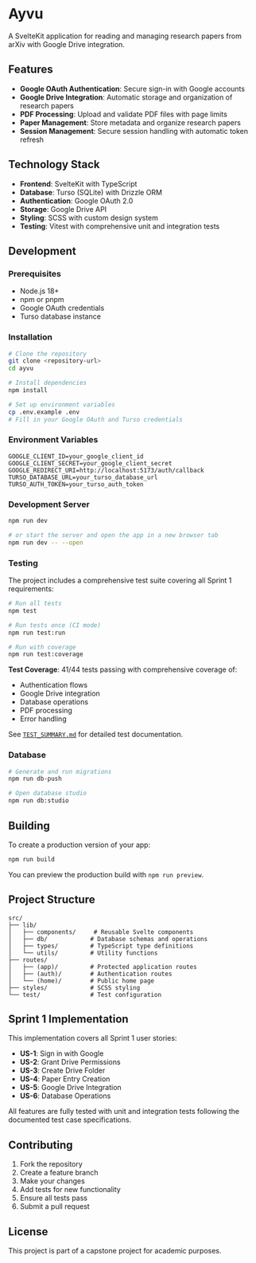 # Ayvu

A SvelteKit application for reading and managing research papers from arXiv with Google Drive integration.

## Features

- **Google OAuth Authentication**: Secure sign-in with Google accounts
- **Google Drive Integration**: Automatic storage and organization of research papers
- **PDF Processing**: Upload and validate PDF files with page limits
- **Paper Management**: Store metadata and organize research papers
- **Session Management**: Secure session handling with automatic token refresh

## Technology Stack

- **Frontend**: SvelteKit with TypeScript
- **Database**: Turso (SQLite) with Drizzle ORM
- **Authentication**: Google OAuth 2.0
- **Storage**: Google Drive API
- **Styling**: SCSS with custom design system
- **Testing**: Vitest with comprehensive unit and integration tests

## Development

### Prerequisites
- Node.js 18+
- npm or pnpm
- Google OAuth credentials
- Turso database instance

### Installation

```bash
# Clone the repository
git clone <repository-url>
cd ayvu

# Install dependencies
npm install

# Set up environment variables
cp .env.example .env
# Fill in your Google OAuth and Turso credentials
```

### Environment Variables
```env
GOOGLE_CLIENT_ID=your_google_client_id
GOOGLE_CLIENT_SECRET=your_google_client_secret
GOOGLE_REDIRECT_URI=http://localhost:5173/auth/callback
TURSO_DATABASE_URL=your_turso_database_url
TURSO_AUTH_TOKEN=your_turso_auth_token
```

### Development Server

```bash
npm run dev

# or start the server and open the app in a new browser tab
npm run dev -- --open
```

### Testing

The project includes a comprehensive test suite covering all Sprint 1 requirements:

```bash
# Run all tests
npm test

# Run tests once (CI mode)
npm run test:run

# Run with coverage
npm run test:coverage
```

**Test Coverage**: 41/44 tests passing with comprehensive coverage of:
- Authentication flows
- Google Drive integration
- Database operations
- PDF processing
- Error handling

See [`TEST_SUMMARY.md`](./TEST_SUMMARY.md) for detailed test documentation.

### Database

```bash
# Generate and run migrations
npm run db-push

# Open database studio
npm run db:studio
```

## Building

To create a production version of your app:

```bash
npm run build
```

You can preview the production build with `npm run preview`.

## Project Structure

```
src/
├── lib/
│   ├── components/     # Reusable Svelte components
│   ├── db/            # Database schemas and operations
│   ├── types/         # TypeScript type definitions
│   └── utils/         # Utility functions
├── routes/
│   ├── (app)/         # Protected application routes
│   ├── (auth)/        # Authentication routes
│   └── (home)/        # Public home page
├── styles/            # SCSS styling
└── test/              # Test configuration
```

## Sprint 1 Implementation

This implementation covers all Sprint 1 user stories:
- **US-1**: Sign in with Google
- **US-2**: Grant Drive Permissions
- **US-3**: Create Drive Folder
- **US-4**: Paper Entry Creation
- **US-5**: Google Drive Integration
- **US-6**: Database Operations

All features are fully tested with unit and integration tests following the documented test case specifications.

## Contributing

1. Fork the repository
2. Create a feature branch
3. Make your changes
4. Add tests for new functionality
5. Ensure all tests pass
6. Submit a pull request

## License

This project is part of a capstone project for academic purposes.
